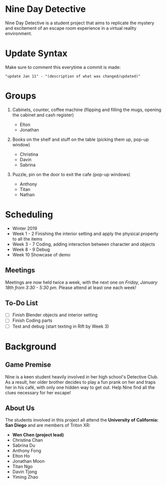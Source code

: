 # Nine Day Detective
Nine Day Detective is a student project that aims to replicate the mystery and excitement of an escape room experience in a virtual reality environment.

# Update Syntax
Make sure to comment this everytime a commit is made:

	"update Jan 11" - "(description of what was changed/updated)"
	
# Groups 
1. Cabinets, counter, coffee machine (flipping and filling the mugs, opening the cabinet and cash register)
	- Elton
	- Jonathan

2. Books on the shelf and stuff on the table (picking them up, pop-up window)
	- Christina
	- Davin
	- Sabrina

3. Puzzle, pin on the door to exit the cafe (pop-up windows)
	- Anthony 
	- Titan 
	- Nathan
	
# Scheduling
- Winter 2019
- Week 1 - 2
  Finishing the interior setting and apply the physical property to all the items
- Week 3 - 7
  Coding, adding interaction between character and objects 
- Week 8 - 9
  Debug
- Week 10
  Showcase of demo

## Meetings
Meetings are now held twice a week, with the next one on *Friday, January 18th from 3:30 - 5:30 pm*. Please attend at least one each week!

## To-Do List 

- [ ] Finish Blender objects and interior setting
- [ ] Finish Coding parts
- [ ] Test and debug (start texting in Rift by Week 3)

# Background 

## Game Premise
Nine is a keen student heavily involved in her high school's Detective Club. As a result, her older brother decides to play a 
fun prank on her and traps her in his café, with only one hidden way to get out. Help Nine find all the clues necessary for her escape!

## About Us
The students involved in this project all attend the **University of California: San Diego** and are members of Triton XR:
- **Wen Chen (project lead)**
- Christina Chan     
- Sabrina Du  
- Anthony Fong  
- Elton Ho  
- Jonathan Moon  
- Titan Ngo  
- Davin Tjong 
- Yiming Zhao  
                               
                               
                                                                                                                                           




